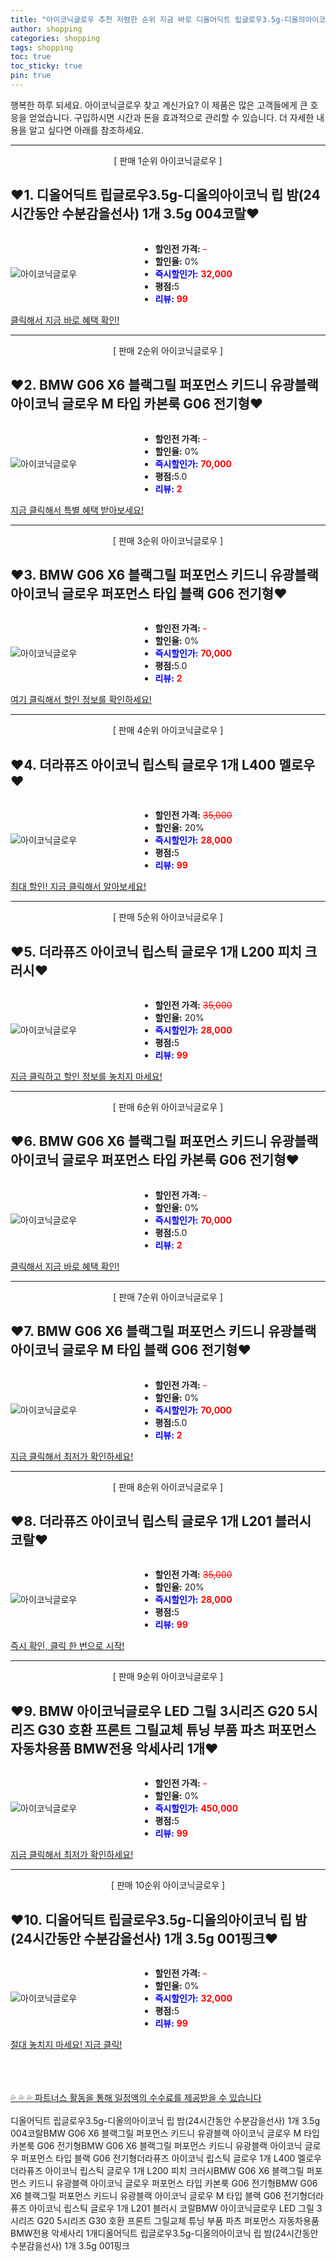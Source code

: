 ```yaml
---
title: "아이코닉글로우 추천 저렴한 순위 지금 바로 디올어딕트 립글로우3.5g-디올의아이코닉 립 밤(24시간동안 수분감을선사)"
author: shopping
categories: shopping
tags: shopping
toc: true
toc_sticky: true
pin: true
---
```

행복한 하루 되세요. 아이코닉글로우 찾고 계신가요? 이 제품은 많은 고객들에게 큰 호응을 얻었습니다. 구입하시면 시간과 돈을 효과적으로 관리할 수 있습니다. 더 자세한 내용을 알고 싶다면 아래를 참조하세요.

---
<p class="toplist" style="margin: 0 auto; display: block; width: fit-content;">[ 판매 1순위 아이코닉글로우 ]</p>

<h2><strong>❤️1. 디올어딕트 립글로우3.5g-디올의아이코닉 립 밤(24시간동안 수분감을선사) 1개 3.5g 004코랄❤️</strong></h2>

<div style="display: flex; align-items: center;">
    <div style="flex: 0.4;">
        <img src="https://thumbnail8.coupangcdn.com/thumbnails/remote/230x230ex/image/vendor_inventory/dbd3/b010e96bd8590ceebb7dd71d9f4eb4eaab680b64b8e3d91bfbf82169af36.png" alt="아이코닉글로우" style="max-width: 100%;">
    </div>
    <div style="flex: 0.6; margin-left: 10px;">
        <ul>
            <li><strong>할인전 가격:</strong> <del style="color: red;">-</del></li>
            <li><strong>할인율:</strong> 0%</li>
            <li><span style='color:blue'><strong>즉시할인가:</strong></span> <span style='color:red'><strong>32,000</strong></span></li>
            <li><strong>평점:</strong>5</li>
            <li><span style='color:blue'><strong>리뷰:</strong></span> <span style='color:red'><strong>99</strong></span></li>
        </ul>
    </div>
</div>
<div class="center">
    <a href="https://selin100587001.github.io?lptag=AF9450613&subid=githubio&pageKey=8242681293&traceid=V0-153&itemId=23725359220&vendorItemId=90750209071" class="myButton">
        클릭해서 지금 바로 혜택 확인!
    </a>
</div>


---
<p class="toplist" style="margin: 0 auto; display: block; width: fit-content;">[ 판매 2순위 아이코닉글로우 ]</p>

<h2><strong>❤️2. BMW G06 X6 블랙그릴 퍼포먼스 키드니 유광블랙 아이코닉 글로우 M 타입 카본룩 G06 전기형❤️</strong></h2>

<div style="display: flex; align-items: center;">
    <div style="flex: 0.4;">
        <img src="https://thumbnail7.coupangcdn.com/thumbnails/remote/230x230ex/image/vendor_inventory/88be/18c7f4a82bfdfdc4ece6a5e199df60173cf2306369111ca6fffba0473c17.jpg" alt="아이코닉글로우" style="max-width: 100%;">
    </div>
    <div style="flex: 0.6; margin-left: 10px;">
        <ul>
            <li><strong>할인전 가격:</strong> <del style="color: red;">-</del></li>
            <li><strong>할인율:</strong> 0%</li>
            <li><span style='color:blue'><strong>즉시할인가:</strong></span> <span style='color:red'><strong>70,000</strong></span></li>
            <li><strong>평점:</strong>5.0</li>
            <li><span style='color:blue'><strong>리뷰:</strong></span> <span style='color:red'><strong>2</strong></span></li>
        </ul>
    </div>
</div>
<div class="center">
    <a href="https://selin100587001.github.io?lptag=AF9450613&subid=githubio&pageKey=7805739176&traceid=V0-153&itemId=21154201246&vendorItemId=88215744507" class="myButton">
        지금 클릭해서 특별 혜택 받아보세요!
    </a>
</div>


---
<p class="toplist" style="margin: 0 auto; display: block; width: fit-content;">[ 판매 3순위 아이코닉글로우 ]</p>

<h2><strong>❤️3. BMW G06 X6 블랙그릴 퍼포먼스 키드니 유광블랙 아이코닉 글로우 퍼포먼스 타입 블랙 G06 전기형❤️</strong></h2>

<div style="display: flex; align-items: center;">
    <div style="flex: 0.4;">
        <img src="https://thumbnail7.coupangcdn.com/thumbnails/remote/230x230ex/image/vendor_inventory/88be/18c7f4a82bfdfdc4ece6a5e199df60173cf2306369111ca6fffba0473c17.jpg" alt="아이코닉글로우" style="max-width: 100%;">
    </div>
    <div style="flex: 0.6; margin-left: 10px;">
        <ul>
            <li><strong>할인전 가격:</strong> <del style="color: red;">-</del></li>
            <li><strong>할인율:</strong> 0%</li>
            <li><span style='color:blue'><strong>즉시할인가:</strong></span> <span style='color:red'><strong>70,000</strong></span></li>
            <li><strong>평점:</strong>5.0</li>
            <li><span style='color:blue'><strong>리뷰:</strong></span> <span style='color:red'><strong>2</strong></span></li>
        </ul>
    </div>
</div>
<div class="center">
    <a href="https://selin100587001.github.io?lptag=AF9450613&subid=githubio&pageKey=7805739176&traceid=V0-153&itemId=21154201244&vendorItemId=88215744496" class="myButton">
        여기 클릭해서 할인 정보를 확인하세요!
    </a>
</div>


---
<p class="toplist" style="margin: 0 auto; display: block; width: fit-content;">[ 판매 4순위 아이코닉글로우 ]</p>

<h2><strong>❤️4. 더라퓨즈 아이코닉 립스틱 글로우 1개 L400 멜로우❤️</strong></h2>

<div style="display: flex; align-items: center;">
    <div style="flex: 0.4;">
        <img src="https://thumbnail10.coupangcdn.com/thumbnails/remote/230x230ex/image/vendor_inventory/2454/f35e99f237b6575686793f4a1daddf9f489922eb0b7429e0867899e56567.jpg" alt="아이코닉글로우" style="max-width: 100%;">
    </div>
    <div style="flex: 0.6; margin-left: 10px;">
        <ul>
            <li><strong>할인전 가격:</strong> <del style="color: red;">35,000</del></li>
            <li><strong>할인율:</strong> 20%</li>
            <li><span style='color:blue'><strong>즉시할인가:</strong></span> <span style='color:red'><strong>28,000</strong></span></li>
            <li><strong>평점:</strong>5</li>
            <li><span style='color:blue'><strong>리뷰:</strong></span> <span style='color:red'><strong>99</strong></span></li>
        </ul>
    </div>
</div>
<div class="center">
    <a href="https://selin100587001.github.io?lptag=AF9450613&subid=githubio&pageKey=8123626977&traceid=V0-153&itemId=19966631601&vendorItemId=87067558683" class="myButton">
        최대 할인! 지금 클릭해서 알아보세요!
    </a>
</div>


---
<p class="toplist" style="margin: 0 auto; display: block; width: fit-content;">[ 판매 5순위 아이코닉글로우 ]</p>

<h2><strong>❤️5. 더라퓨즈 아이코닉 립스틱 글로우 1개 L200 피치 크러시❤️</strong></h2>

<div style="display: flex; align-items: center;">
    <div style="flex: 0.4;">
        <img src="https://thumbnail10.coupangcdn.com/thumbnails/remote/230x230ex/image/vendor_inventory/2454/f35e99f237b6575686793f4a1daddf9f489922eb0b7429e0867899e56567.jpg" alt="아이코닉글로우" style="max-width: 100%;">
    </div>
    <div style="flex: 0.6; margin-left: 10px;">
        <ul>
            <li><strong>할인전 가격:</strong> <del style="color: red;">35,000</del></li>
            <li><strong>할인율:</strong> 20%</li>
            <li><span style='color:blue'><strong>즉시할인가:</strong></span> <span style='color:red'><strong>28,000</strong></span></li>
            <li><strong>평점:</strong>5</li>
            <li><span style='color:blue'><strong>리뷰:</strong></span> <span style='color:red'><strong>99</strong></span></li>
        </ul>
    </div>
</div>
<div class="center">
    <a href="https://selin100587001.github.io?lptag=AF9450613&subid=githubio&pageKey=8123626977&traceid=V0-153&itemId=19966631612&vendorItemId=87067558710" class="myButton">
        지금 클릭하고 할인 정보를 놓치지 마세요!
    </a>
</div>


---
<p class="toplist" style="margin: 0 auto; display: block; width: fit-content;">[ 판매 6순위 아이코닉글로우 ]</p>

<h2><strong>❤️6. BMW G06 X6 블랙그릴 퍼포먼스 키드니 유광블랙 아이코닉 글로우 퍼포먼스 타입 카본룩 G06 전기형❤️</strong></h2>

<div style="display: flex; align-items: center;">
    <div style="flex: 0.4;">
        <img src="https://thumbnail7.coupangcdn.com/thumbnails/remote/230x230ex/image/vendor_inventory/88be/18c7f4a82bfdfdc4ece6a5e199df60173cf2306369111ca6fffba0473c17.jpg" alt="아이코닉글로우" style="max-width: 100%;">
    </div>
    <div style="flex: 0.6; margin-left: 10px;">
        <ul>
            <li><strong>할인전 가격:</strong> <del style="color: red;">-</del></li>
            <li><strong>할인율:</strong> 0%</li>
            <li><span style='color:blue'><strong>즉시할인가:</strong></span> <span style='color:red'><strong>70,000</strong></span></li>
            <li><strong>평점:</strong>5.0</li>
            <li><span style='color:blue'><strong>리뷰:</strong></span> <span style='color:red'><strong>2</strong></span></li>
        </ul>
    </div>
</div>
<div class="center">
    <a href="https://selin100587001.github.io?lptag=AF9450613&subid=githubio&pageKey=7805739176&traceid=V0-153&itemId=21154201243&vendorItemId=88215744490" class="myButton">
        클릭해서 지금 바로 혜택 확인!
    </a>
</div>


---
<p class="toplist" style="margin: 0 auto; display: block; width: fit-content;">[ 판매 7순위 아이코닉글로우 ]</p>

<h2><strong>❤️7. BMW G06 X6 블랙그릴 퍼포먼스 키드니 유광블랙 아이코닉 글로우 M 타입 블랙 G06 전기형❤️</strong></h2>

<div style="display: flex; align-items: center;">
    <div style="flex: 0.4;">
        <img src="https://thumbnail7.coupangcdn.com/thumbnails/remote/230x230ex/image/vendor_inventory/88be/18c7f4a82bfdfdc4ece6a5e199df60173cf2306369111ca6fffba0473c17.jpg" alt="아이코닉글로우" style="max-width: 100%;">
    </div>
    <div style="flex: 0.6; margin-left: 10px;">
        <ul>
            <li><strong>할인전 가격:</strong> <del style="color: red;">-</del></li>
            <li><strong>할인율:</strong> 0%</li>
            <li><span style='color:blue'><strong>즉시할인가:</strong></span> <span style='color:red'><strong>70,000</strong></span></li>
            <li><strong>평점:</strong>5.0</li>
            <li><span style='color:blue'><strong>리뷰:</strong></span> <span style='color:red'><strong>2</strong></span></li>
        </ul>
    </div>
</div>
<div class="center">
    <a href="https://selin100587001.github.io?lptag=AF9450613&subid=githubio&pageKey=7805739176&traceid=V0-153&itemId=21154201245&vendorItemId=88215744501" class="myButton">
        지금 클릭해서 최저가 확인하세요!
    </a>
</div>


---
<p class="toplist" style="margin: 0 auto; display: block; width: fit-content;">[ 판매 8순위 아이코닉글로우 ]</p>

<h2><strong>❤️8. 더라퓨즈 아이코닉 립스틱 글로우 1개 L201 블러시 코랄❤️</strong></h2>

<div style="display: flex; align-items: center;">
    <div style="flex: 0.4;">
        <img src="https://thumbnail10.coupangcdn.com/thumbnails/remote/230x230ex/image/vendor_inventory/2454/f35e99f237b6575686793f4a1daddf9f489922eb0b7429e0867899e56567.jpg" alt="아이코닉글로우" style="max-width: 100%;">
    </div>
    <div style="flex: 0.6; margin-left: 10px;">
        <ul>
            <li><strong>할인전 가격:</strong> <del style="color: red;">35,000</del></li>
            <li><strong>할인율:</strong> 20%</li>
            <li><span style='color:blue'><strong>즉시할인가:</strong></span> <span style='color:red'><strong>28,000</strong></span></li>
            <li><strong>평점:</strong>5</li>
            <li><span style='color:blue'><strong>리뷰:</strong></span> <span style='color:red'><strong>99</strong></span></li>
        </ul>
    </div>
</div>
<div class="center">
    <a href="https://selin100587001.github.io?lptag=AF9450613&subid=githubio&pageKey=8123626977&traceid=V0-153&itemId=19966631980&vendorItemId=87067558691" class="myButton">
        즉시 확인, 클릭 한 번으로 시작!
    </a>
</div>


---
<p class="toplist" style="margin: 0 auto; display: block; width: fit-content;">[ 판매 9순위 아이코닉글로우 ]</p>

<h2><strong>❤️9. BMW 아이코닉글로우 LED 그릴 3시리즈 G20 5시리즈 G30 호환 프론트 그릴교체 튜닝 부품 파츠 퍼포먼스 자동차용품 BMW전용 악세사리 1개❤️</strong></h2>

<div style="display: flex; align-items: center;">
    <div style="flex: 0.4;">
        <img src="https://thumbnail9.coupangcdn.com/thumbnails/remote/230x230ex/image/vendor_inventory/8f0a/df55b0c72e9a1b2010478a35fe91ed38f32cf6fbf1a361e569f1ccbcf678.png" alt="아이코닉글로우" style="max-width: 100%;">
    </div>
    <div style="flex: 0.6; margin-left: 10px;">
        <ul>
            <li><strong>할인전 가격:</strong> <del style="color: red;">-</del></li>
            <li><strong>할인율:</strong> 0%</li>
            <li><span style='color:blue'><strong>즉시할인가:</strong></span> <span style='color:red'><strong>450,000</strong></span></li>
            <li><strong>평점:</strong>5</li>
            <li><span style='color:blue'><strong>리뷰:</strong></span> <span style='color:red'><strong>99</strong></span></li>
        </ul>
    </div>
</div>
<div class="center">
    <a href="https://selin100587001.github.io?lptag=AF9450613&subid=githubio&pageKey=8222806322&traceid=V0-153&itemId=23639799406&vendorItemId=90665227032" class="myButton">
        지금 클릭해서 최저가 확인하세요!
    </a>
</div>


---
<p class="toplist" style="margin: 0 auto; display: block; width: fit-content;">[ 판매 10순위 아이코닉글로우 ]</p>

<h2><strong>❤️10. 디올어딕트 립글로우3.5g-디올의아이코닉 립 밤(24시간동안 수분감을선사) 1개 3.5g 001핑크❤️</strong></h2>

<div style="display: flex; align-items: center;">
    <div style="flex: 0.4;">
        <img src="https://thumbnail8.coupangcdn.com/thumbnails/remote/230x230ex/image/vendor_inventory/dbd3/b010e96bd8590ceebb7dd71d9f4eb4eaab680b64b8e3d91bfbf82169af36.png" alt="아이코닉글로우" style="max-width: 100%;">
    </div>
    <div style="flex: 0.6; margin-left: 10px;">
        <ul>
            <li><strong>할인전 가격:</strong> <del style="color: red;">-</del></li>
            <li><strong>할인율:</strong> 0%</li>
            <li><span style='color:blue'><strong>즉시할인가:</strong></span> <span style='color:red'><strong>32,000</strong></span></li>
            <li><strong>평점:</strong>5</li>
            <li><span style='color:blue'><strong>리뷰:</strong></span> <span style='color:red'><strong>99</strong></span></li>
        </ul>
    </div>
</div>
<div class="center">
    <a href="https://selin100587001.github.io?lptag=AF9450613&subid=githubio&pageKey=8242681293&traceid=V0-153&itemId=23725359214&vendorItemId=90750209055" class="myButton">
        절대 놓치지 마세요! 지금 클릭!
    </a>
</div>

<br><br><br>[💦 💦 💦 파트너스 활동을 통해 일정액의 수수료를 제공받을 수 있습니다](https://link.coupang.com/a/bcpT2c)<br><br>디올어딕트 립글로우3.5g-디올의아이코닉 립 밤(24시간동안 수분감을선사) 1개 3.5g 004코랄BMW G06 X6 블랙그릴 퍼포먼스 키드니 유광블랙 아이코닉 글로우 M 타입 카본룩 G06 전기형BMW G06 X6 블랙그릴 퍼포먼스 키드니 유광블랙 아이코닉 글로우 퍼포먼스 타입 블랙 G06 전기형더라퓨즈 아이코닉 립스틱 글로우 1개 L400 멜로우더라퓨즈 아이코닉 립스틱 글로우 1개 L200 피치 크러시BMW G06 X6 블랙그릴 퍼포먼스 키드니 유광블랙 아이코닉 글로우 퍼포먼스 타입 카본룩 G06 전기형BMW G06 X6 블랙그릴 퍼포먼스 키드니 유광블랙 아이코닉 글로우 M 타입 블랙 G06 전기형더라퓨즈 아이코닉 립스틱 글로우 1개 L201 블러시 코랄BMW 아이코닉글로우 LED 그릴 3시리즈 G20 5시리즈 G30 호환 프론트 그릴교체 튜닝 부품 파츠 퍼포먼스 자동차용품 BMW전용 악세사리 1개디올어딕트 립글로우3.5g-디올의아이코닉 립 밤(24시간동안 수분감을선사) 1개 3.5g 001핑크